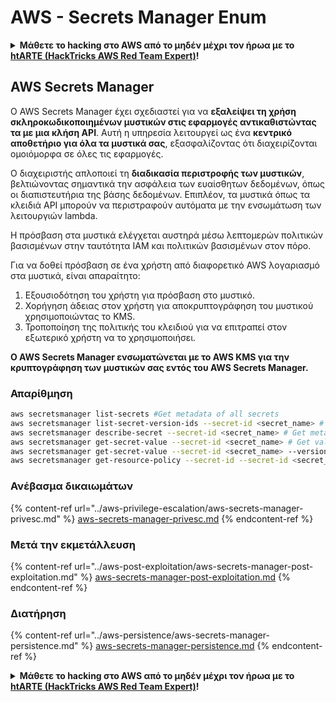 # AWS - Secrets Manager Enum

<details>

<summary><strong>Μάθετε το hacking στο AWS από το μηδέν μέχρι τον ήρωα με το</strong> <a href="https://training.hacktricks.xyz/courses/arte"><strong>htARTE (HackTricks AWS Red Team Expert)</strong></a><strong>!</strong></summary>

Άλλοι τρόποι για να υποστηρίξετε το HackTricks:

* Εάν θέλετε να δείτε την **εταιρεία σας να διαφημίζεται στο HackTricks** ή να **κατεβάσετε το HackTricks σε μορφή PDF** ελέγξτε τα [**ΣΧΕΔΙΑ ΣΥΝΔΡΟΜΗΣ**](https://github.com/sponsors/carlospolop)!
* Αποκτήστε το [**επίσημο PEASS & HackTricks swag**](https://peass.creator-spring.com)
* Ανακαλύψτε [**την Οικογένεια PEASS**](https://opensea.io/collection/the-peass-family), τη συλλογή μας από αποκλειστικά [**NFTs**](https://opensea.io/collection/the-peass-family)
* **Εγγραφείτε στη** 💬 [**ομάδα Discord**](https://discord.gg/hRep4RUj7f) ή στη [**ομάδα telegram**](https://t.me/peass) ή **ακολουθήστε** μας στο **Twitter** 🐦 [**@hacktricks\_live**](https://twitter.com/hacktricks\_live)**.**
* **Μοιραστείτε τα hacking tricks σας υποβάλλοντας PRs στα** [**HackTricks**](https://github.com/carlospolop/hacktricks) και [**HackTricks Cloud**](https://github.com/carlospolop/hacktricks-cloud) αποθετήρια του github.

</details>

## AWS Secrets Manager

Ο AWS Secrets Manager έχει σχεδιαστεί για να **εξαλείψει τη χρήση σκληροκωδικοποιημένων μυστικών στις εφαρμογές αντικαθιστώντας τα με μια κλήση API**. Αυτή η υπηρεσία λειτουργεί ως ένα **κεντρικό αποθετήριο για όλα τα μυστικά σας**, εξασφαλίζοντας ότι διαχειρίζονται ομοιόμορφα σε όλες τις εφαρμογές.

Ο διαχειριστής απλοποιεί τη **διαδικασία περιστροφής των μυστικών**, βελτιώνοντας σημαντικά την ασφάλεια των ευαίσθητων δεδομένων, όπως οι διαπιστευτήρια της βάσης δεδομένων. Επιπλέον, τα μυστικά όπως τα κλειδιά API μπορούν να περιστραφούν αυτόματα με την ενσωμάτωση των λειτουργιών lambda.

Η πρόσβαση στα μυστικά ελέγχεται αυστηρά μέσω λεπτομερών πολιτικών βασισμένων στην ταυτότητα IAM και πολιτικών βασισμένων στον πόρο.

Για να δοθεί πρόσβαση σε ένα χρήστη από διαφορετικό AWS λογαριασμό στα μυστικά, είναι απαραίτητο:

1. Εξουσιοδότηση του χρήστη για πρόσβαση στο μυστικό.
2. Χορήγηση άδειας στον χρήστη για αποκρυπτογράφηση του μυστικού χρησιμοποιώντας το KMS.
3. Τροποποίηση της πολιτικής του κλειδιού για να επιτραπεί στον εξωτερικό χρήστη να το χρησιμοποιήσει.

**Ο AWS Secrets Manager ενσωματώνεται με το AWS KMS για την κρυπτογράφηση των μυστικών σας εντός του AWS Secrets Manager.**

### **Απαρίθμηση**

```bash
aws secretsmanager list-secrets #Get metadata of all secrets
aws secretsmanager list-secret-version-ids --secret-id <secret_name> # Get versions
aws secretsmanager describe-secret --secret-id <secret_name> # Get metadata
aws secretsmanager get-secret-value --secret-id <secret_name> # Get value
aws secretsmanager get-secret-value --secret-id <secret_name> --version-id <version-id> # Get value of a different version
aws secretsmanager get-resource-policy --secret-id --secret-id <secret_name>
```

### Ανέβασμα δικαιωμάτων

{% content-ref url="../aws-privilege-escalation/aws-secrets-manager-privesc.md" %}
[aws-secrets-manager-privesc.md](../aws-privilege-escalation/aws-secrets-manager-privesc.md)
{% endcontent-ref %}

### Μετά την εκμετάλλευση

{% content-ref url="../aws-post-exploitation/aws-secrets-manager-post-exploitation.md" %}
[aws-secrets-manager-post-exploitation.md](../aws-post-exploitation/aws-secrets-manager-post-exploitation.md)
{% endcontent-ref %}

### Διατήρηση

{% content-ref url="../aws-persistence/aws-secrets-manager-persistence.md" %}
[aws-secrets-manager-persistence.md](../aws-persistence/aws-secrets-manager-persistence.md)
{% endcontent-ref %}

<details>

<summary><strong>Μάθετε το hacking στο AWS από το μηδέν μέχρι τον ήρωα με το</strong> <a href="https://training.hacktricks.xyz/courses/arte"><strong>htARTE (HackTricks AWS Red Team Expert)</strong></a><strong>!</strong></summary>

Άλλοι τρόποι για να υποστηρίξετε το HackTricks:

* Εάν θέλετε να δείτε την **εταιρεία σας να διαφημίζεται στο HackTricks** ή να **κατεβάσετε το HackTricks σε μορφή PDF** ελέγξτε τα [**ΣΧΕΔΙΑ ΣΥΝΔΡΟΜΗΣ**](https://github.com/sponsors/carlospolop)!
* Αποκτήστε το [**επίσημο PEASS & HackTricks swag**](https://peass.creator-spring.com)
* Ανακαλύψτε [**The PEASS Family**](https://opensea.io/collection/the-peass-family), τη συλλογή μας από αποκλειστικά [**NFTs**](https://opensea.io/collection/the-peass-family)
* **Εγγραφείτε στην** 💬 [**ομάδα Discord**](https://discord.gg/hRep4RUj7f) ή στην [**ομάδα telegram**](https://t.me/peass) ή **ακολουθήστε** μας στο **Twitter** 🐦 [**@hacktricks\_live**](https://twitter.com/hacktricks\_live)**.**
* **Μοιραστείτε τα κόλπα σας για το hacking υποβάλλοντας PRs στα** [**HackTricks**](https://github.com/carlospolop/hacktricks) και [**HackTricks Cloud**](https://github.com/carlospolop/hacktricks-cloud) αποθετήρια του github.

</details>
